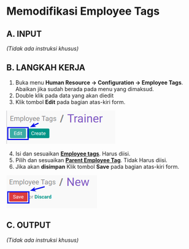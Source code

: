 # Memodifikasi Employee Tags

## A. INPUT

*(Tidak ada instruksi khusus)*

## B. LANGKAH KERJA

1. Buka menu **Human Resource -> Configuration -> Employee Tags**. Abaikan jika sudah berada pada menu yang dimaksud.
2. Double klik pada data yang akan diedit
3. Klik tombol **Edit** pada bagian atas-kiri form.

![](../../img/employee-tag/tombol-edit.png)

4. Isi dan sesuaikan **[Employee tags](./penjelasan.md#field-name)**. Harus diisi.
5. Pilih dan sesuaikan **[Parent Employee Tag](./penjelasan.md#field-description)**. Tidak Harus diisi.
6. Jika akan **disimpan** Klik tombol **Save** pada bagian atas-kiri form.

![](../../img/employee-tag/tombol-save.png)

## C. OUTPUT

*(Tidak ada instruksi khusus)*
